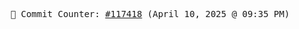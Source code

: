 <p align="center">
    <samp>
        📮 Commit Counter: <a href="https://github.com/Javascript-void0/Javascript-void0/commits/main">#117418</a> (April 10, 2025 @ 09:35 PM)
    </samp>
</p>